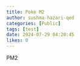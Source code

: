 ```yaml
---
title: Poke M2
author: sushma-hazari-qed
categories: [Public]
tags: [test]
date: 2024-07-29 04:20:45 
likes: 0
---
```


PM2